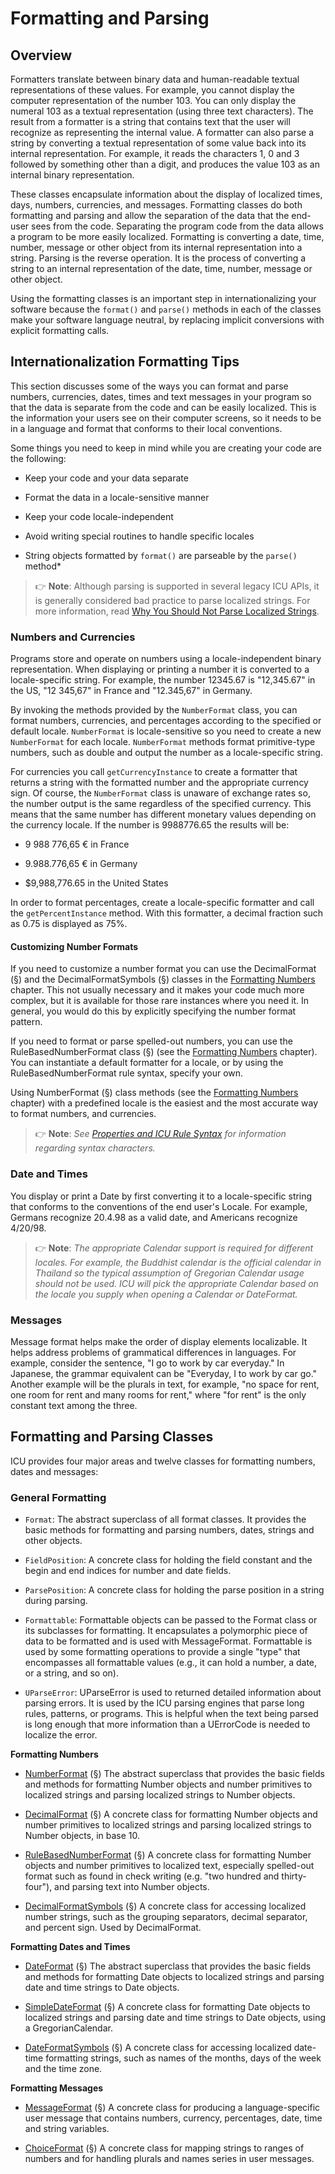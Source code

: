 <!--
© 2020 and later: Unicode, Inc. and others.
License & terms of use: http://www.unicode.org/copyright.html
-->

# Formatting and Parsing

## Overview

Formatters translate between binary data and human-readable textual
representations of these values. For example, you cannot display the computer
representation of the number 103. You can only display the numeral 103 as a
textual representation (using three text characters). The result from a
formatter is a string that contains text that the user will recognize as
representing the internal value. A formatter can also parse a string by
converting a textual representation of some value back into its internal
representation. For example, it reads the characters 1, 0 and 3 followed by
something other than a digit, and produces the value 103 as an internal binary
representation.

These classes encapsulate information about the display of localized times,
days, numbers, currencies, and messages. Formatting classes do both formatting
and parsing and allow the separation of the data that the end-user sees from the
code. Separating the program code from the data allows a program to be more
easily localized. Formatting is converting a date, time, number, message or
other object from its internal representation into a string. Parsing is the
reverse operation. It is the process of converting a string to an internal
representation of the date, time, number, message or other object.

Using the formatting classes is an important step in internationalizing your
software because the `format()` and `parse()` methods in each of the classes make
your software language neutral, by replacing implicit conversions with explicit
formatting calls.

## Internationalization Formatting Tips

This section discusses some of the ways you can format and parse numbers,
currencies, dates, times and text messages in your program so that the data is
separate from the code and can be easily localized. This is the information your
users see on their computer screens, so it needs to be in a language and format
that conforms to their local conventions.

Some things you need to keep in mind while you are creating your code are the
following:

*   Keep your code and your data separate

*   Format the data in a locale-sensitive manner

*   Keep your code locale-independent

*   Avoid writing special routines to handle specific locales

*   String objects formatted by `format()` are parseable by the `parse()` method\*

> :point_right: **Note**: Although parsing is supported in several legacy ICU APIs,
it is generally considered bad practice to parse localized strings.
For more information, read [Why You Should Not Parse
Localized Strings](https://blog.sffc.xyz/post/190943794505/why-you-should-not-parse-localized-strings).

### Numbers and Currencies

Programs store and operate on numbers using a locale-independent binary
representation. When displaying or printing a number it is converted to a
locale-specific string. For example, the number 12345.67 is "12,345.67" in the
US, "12 345,67" in France and "12.345,67" in Germany.

By invoking the methods provided by the `NumberFormat` class, you can format
numbers, currencies, and percentages according to the specified or default
locale. `NumberFormat` is locale-sensitive so you need to create a new
`NumberFormat` for each locale. `NumberFormat` methods format primitive-type
numbers, such as double and output the number as a locale-specific string.

For currencies you call `getCurrencyInstance` to create a formatter that returns a
string with the formatted number and the appropriate currency sign. Of course,
the `NumberFormat` class is unaware of exchange rates so, the number output is the
same regardless of the specified currency. This means that the same number has
different monetary values depending on the currency locale. If the number is
9988776.65 the results will be:

*   9 988 776,65 € in France

*   9.988.776,65 € in Germany

*   $9,988,776.65 in the United States

In order to format percentages, create a locale-specific formatter and call the
`getPercentInstance` method. With this formatter, a decimal fraction such as 0.75
is displayed as 75%.

#### Customizing Number Formats

If you need to customize a number format you can use the DecimalFormat (§) and
the DecimalFormatSymbols (§) classes in the [Formatting
Numbers](formatparse/numbers/index.md) chapter. This not usually necessary and
it makes your code much more complex, but it is available for those rare
instances where you need it. In general, you would do this by explicitly
specifying the number format pattern.

If you need to format or parse spelled-out numbers, you can use the
RuleBasedNumberFormat class (§) (see the [Formatting
Numbers](formatparse/numbers/index.md) chapter). You can instantiate a default
formatter for a locale, or by using the RuleBasedNumberFormat rule syntax,
specify your own.

Using NumberFormat (§) class methods (see the [Formatting
Numbers](formatparse/numbers/index.md) chapter) with a predefined locale is the
easiest and the most accurate way to format numbers, and currencies.

> :point_right: **Note**: *See [Properties and ICU Rule Syntax](strings/properties.md) for
information regarding syntax characters.*

### Date and Times

You display or print a Date by first converting it to a locale-specific string
that conforms to the conventions of the end user's Locale. For example, Germans
recognize 20.4.98 as a valid date, and Americans recognize 4/20/98.

> :point_right: **Note**: *The appropriate Calendar support is required for different locales. For
example, the Buddhist calendar is the official calendar in Thailand so the
typical assumption of Gregorian Calendar usage should not be used. ICU will pick
the appropriate Calendar based on the locale you supply when opening a Calendar
or DateFormat.*

### Messages

Message format helps make the order of display elements localizable. It helps
address problems of grammatical differences in languages. For example, consider
the sentence, "I go to work by car everyday." In Japanese, the grammar
equivalent can be "Everyday, I to work by car go." Another example will be the
plurals in text, for example, "no space for rent, one room for rent and many
rooms for rent," where "for rent" is the only constant text among the three.

## Formatting and Parsing Classes

ICU provides four major areas and twelve classes for formatting numbers, dates
and messages:

### General Formatting

*   `Format`:
    The abstract superclass of all format classes. It provides the basic methods
    for formatting and parsing numbers, dates, strings and other objects.

*   `FieldPosition`:
    A concrete class for holding the field constant and the begin and end
    indices for number and date fields.

*   `ParsePosition`:
    A concrete class for holding the parse position in a string during parsing.

*   `Formattable`:
    Formattable objects can be passed to the Format class or its subclasses for
    formatting. It encapsulates a polymorphic piece of data to be formatted and
    is used with MessageFormat. Formattable is used by some formatting
    operations to provide a single "type" that encompasses all formattable
    values (e.g., it can hold a number, a date, or a string, and so on).

*   `UParseError`:
    UParseError is used to returned detailed information about parsing errors.
    It is used by the ICU parsing engines that parse long rules, patterns, or
    programs. This is helpful when the text being parsed is long enough that
    more information than a UErrorCode is needed to localize the error.

**Formatting Numbers**

*   [NumberFormat](formatparse/numbers/index.md) (§)
    The abstract superclass that provides the basic fields and methods for
    formatting Number objects and number primitives to localized strings and
    parsing localized strings to Number objects.

*   [DecimalFormat](formatparse/numbers/index.md) (§)
    A concrete class for formatting Number objects and number primitives to
    localized strings and parsing localized strings to Number objects, in base
    10.

*   [RuleBasedNumberFormat](formatparse/numbers/index.md) (§)
    A concrete class for formatting Number objects and number primitives to
    localized text, especially spelled-out format such as found in check writing
    (e.g. "two hundred and thirty-four"), and parsing text into Number objects.

*   [DecimalFormatSymbols](formatparse/numbers/index.md) (§)
    A concrete class for accessing localized number strings, such as the
    grouping separators, decimal separator, and percent sign. Used by
    DecimalFormat.

**Formatting Dates and Times**

*   [DateFormat](formatparse/datetime/index.md) (§)
    The abstract superclass that provides the basic fields and methods for
    formatting Date objects to localized strings and parsing date and time
    strings to Date objects.

*   [SimpleDateFormat](formatparse/datetime/index.md) (§)
    A concrete class for formatting Date objects to localized strings and
    parsing date and time strings to Date objects, using a GregorianCalendar.

*   [DateFormatSymbols](formatparse/datetime/index.md) (§)
    A concrete class for accessing localized date-time formatting strings, such
    as names of the months, days of the week and the time zone.

**Formatting Messages**

*   [MessageFormat](formatparse/messages/index.md) (§)
    A concrete class for producing a language-specific user message that
    contains numbers, currency, percentages, date, time and string variables.

*   [ChoiceFormat](formatparse/messages/index.md) (§)
    A concrete class for mapping strings to ranges of numbers and for handling
    plurals and names series in user messages.
